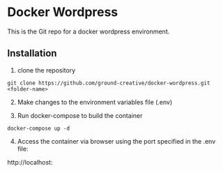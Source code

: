 # Docker Wordpress

This is the Git repo for a docker wordpress environment.

## Installation

1) clone the repository
```
git clone https://github.com/ground-creative/docker-wordpress.git <folder-name>
```
2) Make changes to the environment variables file (.env)

3) Run docker-compose to build the container
```
docker-compose up -d
```

4) Access the container via browser using the port specified in the .env file:

http://localhost:<port>


